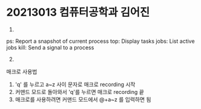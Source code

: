 # 20213013  컴퓨터공학과 김어진

1.

ps: Report a snapshot of current process
top: Display tasks
jobs: List active jobs
kill: Send a signal to a process

2.

매크로 사용법
1. 'q' 를 누르고 a~z 사이 문자로 매크로 recording 시작
2. 커맨드 모드로 돌아와서 'q'를 누르면 매크로 recording 끝
3. 매크로를 사용하려면 커맨드 모드에서 @+a~z 를 입력하면 됨
